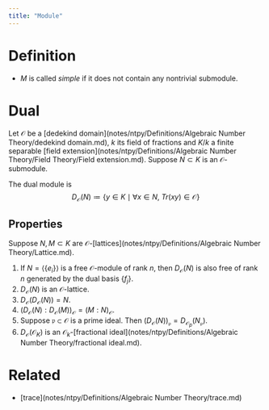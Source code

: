 ```yaml
---
title: "Module"
---
```


# Definition
- $M$ is called _simple_ if it does not contain any nontrivial submodule.

# Dual
Let $\mathcal{O}$ be a [dedekind domain](notes/ntpy/Definitions/Algebraic Number Theory/dedekind domain.md), $k$ its field of fractions and $K/k$ a finite separable [field extension](notes/ntpy/Definitions/Algebraic Number Theory/Field Theory/Field extension.md). Suppose $N\subset K$ is an $\mathcal{O}$-submodule.

The dual module is $$D_\mathcal{O}(N)\coloneqq \{y\in K\mid \forall x\in N, \ Tr(xy)\in\mathcal{O}\}$$

## Properties 
Suppose $N,M\subset K$ are $\mathcal{O}$-[lattices](notes/ntpy/Definitions/Algebraic Number Theory/Lattice.md).
1. If $N=\langle\{e_i\}\rangle$ is a free $\mathcal{O}$-module of rank $n$, then $D_\mathcal{O}(N)$ is also free of rank $n$ generated by the dual basis $\{f_j\}$. 
2. $D_\mathcal{O}(N)$ is an $\mathcal{O}$-lattice.
3. $D_\mathcal{O}(D_\mathcal{O}(N))=N$.
4. $(D_\mathcal{O}(N):D_\mathcal{O}(M))_\mathcal{O}=(M:N)_\mathcal{O}$.
5. Suppose $\mathfrak{p}\subset\mathcal{O}$ is a prime ideal. Then $(D_\mathcal{O}(N))_\mathfrak{p}=D_{\mathcal{O}_p}(N_\mathfrak{p})$.
6. $D_\mathcal{O}(\mathcal{O}_K)$  is an $\mathcal{O}_k$-[fractional ideal](notes/ntpy/Definitions/Algebraic Number Theory/fractional ideal.md).

# Related
- [trace](notes/ntpy/Definitions/Algebraic Number Theory/trace.md)
